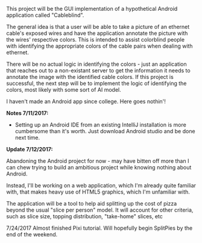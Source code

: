 This project will be the GUI implementation of a hypothetical Android application called "Cableblind".
 
The general idea is that a user will be able to take a picture of an ethernet cable's exposed wires and have the application annotate the picture with the wires' respective colors. This is intended to assist colorblind people with identifying the appropriate colors of the cable pairs when dealing with ethernet.

There will be no actual logic in identifying the colors - just an application that reaches out to a non-existant server to get the information it needs to annotate the image with the identified cable colors. If this project is successful, the next step will be to implement the logic of identifying the colors, most likely with some sort of AI model.

I haven't made an Android app since college. Here goes nothin'!

**Notes 7/11/2017:**

- Setting up an Android IDE from an existing IntelliJ installation is more cumbersome than it's worth. Just download Android studio and be done next time.

**Update 7/12/2017:**

Abandoning the Android project for now - may have bitten off more than I can chew trying to build an ambitious project while knowing nothing about Android.

Instead, I'll be working on a web application, which I'm already quite familiar with, that makes heavy use of HTML5 graphics, which I'm unfamiliar with.

The application will be a tool to help aid splitting up the cost of pizza beyond the usual "slice per person" model. It will account for other criteria, such as slice size, topping distribution, "take-home" slices, etc

7/24/2017
Almost finished Pixi tutorial. Will hopefully begin SplitPies by the end of the weekend.
